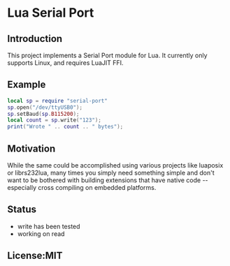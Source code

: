 Lua Serial Port
===============


Introduction
------------

This project implements a Serial Port module for Lua.  It currently only supports Linux, and requires LuaJIT
FFI.

Example
-------

```lua
local sp = require "serial-port"
sp.open("/dev/ttyUSB0");
sp.setBaud(sp.B115200);
local count = sp.write("123");
print("Wrote " .. count .. " bytes");
```

Motivation
----------

While the same could be accomplished using various projects like luaposix or librs232lua, many times
you simply need something simple and don't want to be bothered with building extensions that have
native code -- especially cross compiling on embedded platforms.

Status
------

* write has been tested
* working on read 

License:MIT
-----------





